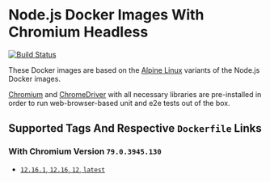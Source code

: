 # Node.js Docker Images With Chromium Headless

[![Build Status](https://travis-ci.org/skriptfabrik/docker-hub-node-with-chromium.svg?branch=latest)](https://travis-ci.org/skriptfabrik/docker-hub-node-with-chromium)

These Docker images are based on the [Alpine Linux](http://alpinelinux.org/) variants of the Node.js Docker images.

[Chromium](https://chromium.org/) and [ChromeDriver](https://chromedriver.chromium.org/) with all necessary libraries are pre-installed 
in order to run web-browser-based unit and e2e tests out of the box.

## Supported Tags And Respective `Dockerfile` Links

### With Chromium Version `79.0.3945.130`
* [`12.16.1`, `12.16`, `12`, `latest`](https://github.com/skriptfabrik/docker-hub-node-with-chromium/blob/12.16.1/12.16/Dockerfile)
